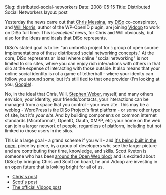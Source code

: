 Slug: distributed-social-networkers
Date: 2008-05-15
Title: Distributed Social Networkers
layout: post

Yesterday the news came out that [Chris Messina](http://factoryjoe.com/blog/), my [DiSo](http://diso-project.org) co-conspirator, and [Will Norris](http://willnorris.com), author of the WP-OpenID plugin, are joining [Vidoop](http://vidoop.com) to work on DiSo full time. This is *excellent* news, for Chris and Will obviously, but also for the ideas and ideals that DiSo represents.

DiSo's stated goal is to be: "an umbrella project for a group of open source implementations of these distributed social networking concepts." At the core, DiSo represents an ideal where online "social networking" is not limited to silo sites, where you can enjoy rich interactions with others in that silo at the expense of interacting with those outside. It also means that your online social identity is not a game of tetherball - where your idenity can follow you around some, but it's still tied to that one provider (I'm looking at you, [Google](http://code.google.com/apis/opensocial/)).

No, in the ideal that Chris, Will, [Stephen Weber](http://singpolyma.com), myself, and many others envision, your identity, your friends/contacts, your interactions can be managed from a space that you control - your own site. This may be a weblog - WordPress is the DiSo Project's first platform - or some other type of site, but it's *your site*. And by building components on common internet standards (Microformats, OpenID, Oauth, XMPP, etc) your home on the web can join a larger network of people, regardless of platform, including but not limited to those users in the silos.

This is a large goal - a grand scheme if you will - and [it's being built in the open](http://code.google.com/p/diso/), piece by piece, by a group of developers who see the larger picture and are contributing their time, knowledge, and skills. Scott Kveton is someone who has been [around the Open Web block](http://openid.net/foundation/) and is excited about DiSo; by bringing Chris and Scott on board, he and Vidoop are investing in an open future that is looking bright for all of us.

* [Chris's post](http://factoryjoe.com/blog/2008/05/13/im-joining-vidoop-to-work-on-diso-full-time/)
* [Scott's post](http://kveton.com/blog/2008/05/14/solutions-more-than-technology/)
* [The official Vidoop post](http://blog.vidoop.com/archives/111)
